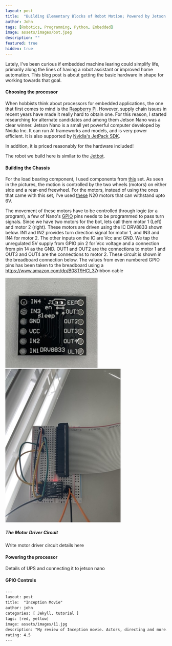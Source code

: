 ```yaml
---
layout: post
title:  "Building Elementary Blocks of Robot Motion; Powered by Jetson Nano "
author: John
tags: [Robotics, Programming, Python, Embedded]
image: assets/images/bot.jpeg
description: ""
featured: true
hidden: true
---
```


Lately, I've been curious if embedded machine learing could simplify life, primarily along the lines of having a robot assistant or improved home automation. This blog post is about getting the basic hardware in shape for working towards that goal.

#### Choosing the processor

When hobbists think about processors for embedded applications, the one that first comes to mind is the <a href="https://www.raspberrypi.com/">Raspberry Pi</a>. However, supply chain issues in recent years have made it really hard to obtain one. For this reason, I started researching for alternate candidates and among them Jetson Nano was a clear winner. Jetson Nano is a small yet powerful computer developed by Nvidia Inc.  It can run AI frameworks and models, and is very power efficient. It is also supported by <a href="https://developer.nvidia.com/embedded/jetpack">Nvidia's JetPack SDK</a>.

In addition, it is priced reasonably for the hardware included!

The robot we build here is similar to the <a href="https://jetbot.org/master/">Jetbot</a>.

#### Building the Chassis

For the load bearing component, I used components from <a href="https://www.amazon.com/Mixse-Tracking-Chassis-Compatible-Electric/dp/B08RMTJ8RP/">this</a> set. As seen in the pictures, the motion is controlled by the two wheels (motors) on either side and a rear-end freewheel. For the motors, instead of using the ones that came with this set, I've used <a href="https://www.amazon.com/Augiimor-Reduction-Gearwheel-Gearbox-Electric/dp/B08B3L7T8D/">these</a> N20 motors that can withstand upto 6V.

The movement of these motors have to be controlled through logic (or a program), a few of Nano's <a href="https://jetsonhacks.com/2019/06/07/jetson-nano-gpio/">GPIO</a> pins needs to be programmed to pass turn signals. Since we have two motors for the bot, lets call them motor 1 (Left) and motor 2 (right). These motors are driven using the IC DRV8833 shown below. IN1 and IN2 provides turn direction signal for motor 1, and IN3 and IN4 for motor 2. The other inputs on the IC are Vcc and GND. We tap the unregulated 5V supply from GPIO pin 2 for Vcc voltage and a connection from pin 14 as the GND. OUT1 and OUT2 are the connections to motor 1 and OUT3 and OUT4 are the connections to motor 2. These circuit is shown in the breadboard connection below. The values from even numbered GPIO pins has been taken to the breadboard using a <https://www.amazon.com/dp/B08T9HCL37>ribbon cable</a>


<div align="left">
  <img src="../assets/images/motor-driver.jpg"/>
  <img src="../assets/images/breadboard.jpeg"/>
</div>  

##### The Motor Driver Circuit

Write motor driver circuit details here

#### Powering the processor

Details of UPS and connecting it to jetson nano

#### GPIO Controls


```html
---
layout: post
title:  "Inception Movie"
author: john
categories: [ Jekyll, tutorial ]
tags: [red, yellow]
image: assets/images/11.jpg
description: "My review of Inception movie. Actors, directing and more."
rating: 4.5
---
```
